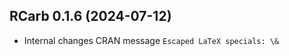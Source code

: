 




<!-- NEWS.md was auto-generated by NEWS.Rmd. Please DO NOT edit by hand!-->

## RCarb 0.1.6 (2024-07-12)

- Internal changes CRAN message `Escaped LaTeX specials: \&`
